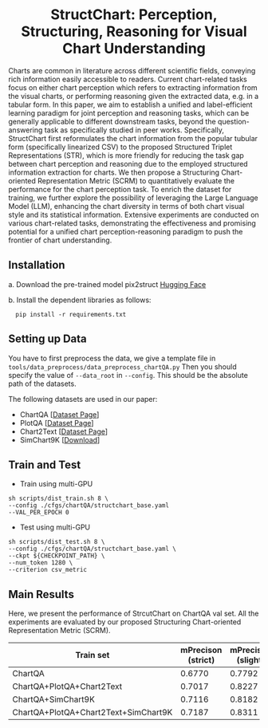 <div align="center">
<h1>StructChart: Perception, Structuring, Reasoning for Visual Chart Understanding<br></h1>
</div>

Charts are common in literature across different scientific fields, conveying rich information easily accessible to readers. Current chart-related tasks focus on either chart perception which refers to extracting information from the visual charts, or performing reasoning given the extracted data, e.g. in a tabular form. In this paper, we aim to establish a unified and label-efficient learning paradigm for joint perception and reasoning tasks, which can be generally applicable to different downstream tasks, beyond the question-answering task as specifically studied in peer works. Specifically, StructChart first reformulates the chart information from the popular tubular form (specifically linearized CSV) to the proposed Structured Triplet Representations (STR), which is more friendly for reducing the task gap between chart perception and reasoning due to the employed structured information extraction for charts. We then propose a Structuring Chart-oriented Representation Metric (SCRM) to quantitatively evaluate the performance for the chart perception task. To enrich the dataset for training, we further explore the possibility of leveraging the Large Language Model (LLM), enhancing the chart diversity in terms of both chart visual style and its statistical information. Extensive experiments are conducted on various chart-related tasks, demonstrating the effectiveness and promising potential for a unified chart perception-reasoning paradigm to push the frontier of chart understanding. 

 
## Installation
a. Download the pre-trained model pix2struct
[Hugging Face](https://huggingface.co/google/pix2struct-base)

b. Install the dependent libraries as follows:

  ```shell
    pip install -r requirements.txt 
  ```

## Setting up Data
You have to first preprocess the data, we give a template file in `tools/data_preprocess/data_preprocess_chartQA.py`
Then you should specify the value of `--data_root` in `--config`. This should be the absolute path of the datasets.

The following datasets are used in our paper: 
- ChartQA \[[Dataset Page](https://github.com/vis-nlp/ChartQA)\]
- PlotQA \[[Dataset Page](https://github.com/NiteshMethani/PlotQA)\]
- Chart2Text \[[Dataset Page](https://github.com/JasonObeid/Chart2Text)\]
- SimChart9K \[[Download](https://drive.google.com/file/d/1kqov-01SfVT4hgeXXNRQPS5NyyuSqbih/view?usp=sharing)\]

## Train and Test
* Train using multi-GPU
```shell script
sh scripts/dist_train.sh 8 \
--config ./cfgs/chartQA/structchart_base.yaml
--VAL_PER_EPOCH 0
```

* Test using multi-GPU
```shell script
sh scripts/dist_test.sh 8 \
--config ./cfgs/chartQA/structchart_base.yaml \
--ckpt ${CHECKPOINT_PATH} \
--num_token 1280 \
--criterion csv_metric 
```
## Main Results
Here, we present the performance of StrcutChart on ChartQA val set. All the experiments are evaluated by our proposed Structuring Chart-oriented Representation Metric (SCRM).

| Train set                 | mPrecison (strict) | mPrecison (slight) | mPrecison (high) | ckpts |
|---------------------------|--------------------|--------------------|------------------|-------|
| ChartQA                   | 0.6770             | 0.7792             | 0.8274           |\[[Download](https://drive.google.com/file/d/1GQYHXl1alhsN2X8mepX-vYAX7ff8kQ-F/view?usp=sharing)\]|
| ChartQA+PlotQA+Chart2Text | 0.7017             | 0.8227             | 0.8591           |\[[Download](https://drive.google.com/file/d/1V2Fm7_Mh8m9uaJUDWpH097Qriwob8h6m/view?usp=sharing)\]|
| ChartQA+SimChart9K        | 0.7116             | 0.8182             | 0.8527           |\[[Download](https://drive.google.com/file/d/1-deoaNvGlzAfq8kQLAzRsL-RdDlGOds1/view?usp=sharing)\]|
| ChartQA+PlotQA+Chart2Text+SimChart9K | 0.7187             | 0.8311             | 0.8568          |\[[Download](https://drive.google.com/file/d/1NCz7KdoEPOe8a3QVvFZfK6H10KeWCyeA/view?usp=sharing)\]|